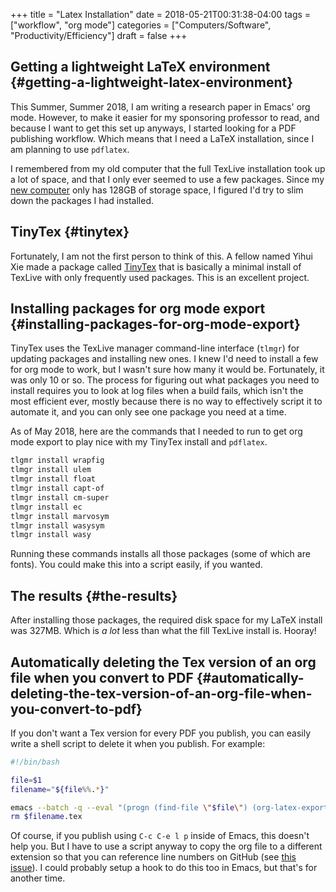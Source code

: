 +++
title = "Latex Installation"
date = 2018-05-21T00:31:38-04:00
tags = ["workflow", "org mode"]
categories = ["Computers/Software", "Productivity/Efficiency"]
draft = false
+++

## Getting a lightweight LaTeX environment {#getting-a-lightweight-latex-environment}

This Summer, Summer 2018, I am writing a research paper in Emacs' org mode. However, to make it easier for my sponsoring professor to read, and because I want to get this set up anyways, I started looking for a PDF publishing workflow. Which means that I need a LaTeX installation, since I am planning to use `pdflatex`.

I remembered from my old computer that the full TexLive installation took up a lot of space, and that I only ever seemed to use a few packages. Since my [new computer](https://www.steventammen.com/posts/new-computer-2018/) only has 128GB of storage space, I figured I'd try to slim down the packages I had installed.


## TinyTex {#tinytex}

Fortunately, I am not the first person to think of this. A fellow named Yihui Xie made a package called [TinyTex](https://yihui.name/tinytex/) that is basically a minimal install of TexLive with only frequently used packages. This is an excellent project.


## Installing packages for org mode export {#installing-packages-for-org-mode-export}

TinyTex uses the TexLive manager command-line interface (`tlmgr`) for updating packages and installing new ones. I knew I'd need to install a few for org mode to work, but I wasn't sure how many it would be. Fortunately, it was only 10 or so. The process for figuring out what packages you need to install requires you to look at log files when a build fails, which isn't the most efficient ever, mostly because there is no way to effectively script it to automate it, and you can only see one package you need at a time.

As of May 2018, here are the commands that I needed to run to get org mode export to play nice with my TinyTex install and `pdflatex`.

```bash
tlgmr install wrapfig
tlmgr install ulem
tlmgr install float
tlmgr install capt-of
tlmgr install cm-super
tlmgr install ec
tlmgr install marvosym
tlmgr install wasysym
tlmgr install wasy
```

Running these commands installs all those packages (some of which are fonts). You could make this into a script easily, if you wanted.


## The results {#the-results}

After installing those packages, the required disk space for my LaTeX install was 327MB. Which is _a lot_ less than what the fill TexLive install is. Hooray!


## Automatically deleting the Tex version of an org file when you convert to PDF {#automatically-deleting-the-tex-version-of-an-org-file-when-you-convert-to-pdf}

If you don't want a Tex version for every PDF you publish, you can easily write a shell script to delete it when you publish. For example:

```bash
#!/bin/bash

file=$1
filename="${file%%.*}"

emacs --batch -q --eval "(progn (find-file \"$file\") (org-latex-export-to-pdf))"
rm $filename.tex
```

Of course, if you publish using `C-c C-e l p` inside of Emacs, this doesn't help you. But I have to use a script anyway to copy the org file to a different extension so that you can reference line numbers on GitHub (see [this issue](https://github.com/holman/ama/issues/305)). I could probably setup a hook to do this too in Emacs, but that's for another time.
